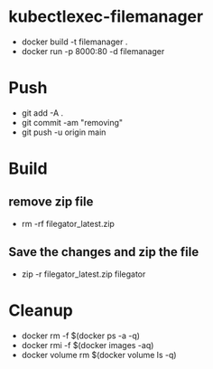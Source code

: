 # kubectlexec-filemanager

- docker build -t filemanager .
- docker run -p 8000:80 -d filemanager

# Push
- git add -A .
- git commit -am "removing"
- git push -u origin main


# Build
## remove zip file 
- rm -rf filegator_latest.zip
## Save the changes and zip the file
- zip -r filegator_latest.zip filegator


# Cleanup
- docker rm -f $(docker ps -a -q)
- docker rmi -f $(docker images -aq)
- docker volume rm $(docker volume ls -q)


